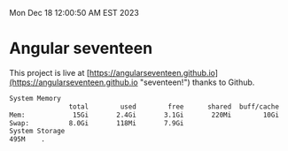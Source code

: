 Mon Dec 18 12:00:50 AM EST 2023

# Angular seventeen


This project is live at [https://angularseventeen.github.io](https://angularseventeen.github.io "seventeen!") thanks to Github.

```bash
System Memory
               total        used        free      shared  buff/cache   available
Mem:            15Gi       2.4Gi       3.1Gi       220Mi        10Gi        12Gi
Swap:          8.0Gi       118Mi       7.9Gi
System Storage
495M	.
```
```bash
